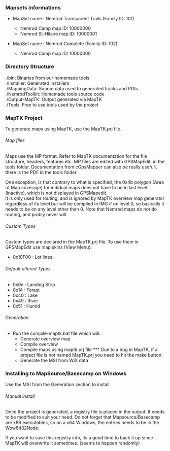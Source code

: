 ### Mapsets informations

 - MapSet name : Nemrod Transparent Trails (Family ID: 101)
   - Nemrod Camp map ID: 		10000000  
   - Nemrod St-Hilaire map ID: 	10000001
   
 - MapSet name : Nemrod Complete (Family ID: 102)
   - Nemrod Camp map ID: 		10000000
   


### Directory Structure

./bin: Binaries from our homemade tools  
./Installer: Generated installers  
./MappingData: Source data used to generated tracks and POIs  
./NemrodToolkit: Homemade tools source code  
./Output-MapTK: Output generated via MapTK  
./Tools: Free to use tools used by the project  


### MapTK Project

To generate maps using MapTK, use the MapTK.prj file.

###### Map files

Maps use the MP format. Refer to MapTK documentation for the file structure, headers, features etc. MP files are edited with GPSMapEdit, in the tools folder. 
Documentation from cGpsMapper can also be really usefull, there is the PDF in the tools folder.
  
One exception, is that contrary to what is specified, the 0x4b polygon (Area of Map coverage) for indidual maps does not have to be in last level (inactive), which is not displayed in GPSMapedit.  
It is only used for routing, and is ignored by MapTK overview map generator regardless of its level but will be compiled in IMG if on level 0, so basically it needs to be on any level other than 0. Note that Nemrod maps do not do routing, and probly never will.

###### Custom Types

Custom types are declared in the MapTK.prj file. To use them in GPSMapEdit use map skins (View Menu). 

 - 0x10F00 : Lot lines
 
###### Default altered Types
 
 - 0x0e : Landing Strip
 - 0x14 : Forest
 - 0x40 : Lake
 - 0x49 : River
 - 0x51 : Humid

###### Generation
 
 - Run the compile-maptk.bat file which will: 
   - Generate overview map
   - Compile overview
   - Compile maps using maptk.prj file *** Due to a bug in MapTK, if a project file is not named MapTK.prj you need to hit the make button.
   - Generate the MSI from WiX data
 
### Installing to MapSource/Basecamp on Windows

Use the MSI from the Generation section to install.

###### Manual install

Once the project is generated, a registry file is placed in the output. It needs to be modified to suit your need. Do not forget that
Mapsource/Basecamp are x86 executables, so on a x64 Windows, the entries needs to be in the Wow6432Node.  
  
If you want to save this registry info, its a good time to back it up since MapTK will overwrite it sometimes. (seems to happen randomly)  